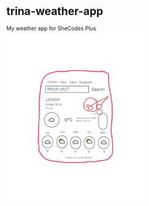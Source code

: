 # trina-weather-app

My weather app for SheCodes Plus
![Image](https://github.com/trinayau/trina-weather-app/blob/main/images/Trina's%20Weather%20Wireframe.png)

